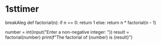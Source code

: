 # 1sttimer
breakAleg
def factorial(n):
    if n == 0:
        return 1
    else:
        return n * factorial(n - 1)

number = int(input("Enter a non-negative integer: "))
result = factorial(number)
print(f"The factorial of {number} is {result}")


